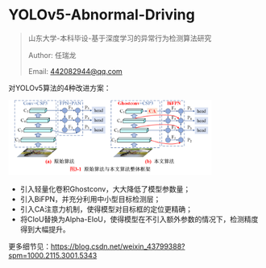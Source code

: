 # YOLOv5-Abnormal-Driving

> 山东大学-本科毕设-基于深度学习的异常行为检测算法研究
>
> Author: 任瑞龙
>
> Email: 442082944@qq.com

对YOLOv5算法的4种改进方案：


<img src="改进算法整体框架.png" width="80%" />

- 引入轻量化卷积Ghostconv，大大降低了模型参数量；
- 引入BiFPN，并充分利用中小型目标检测层；
- 引入CA注意力机制，使得模型对目标框的定位更精确；
- 将CIoU替换为Alpha-EIoU，使得模型在不引入额外参数的情况下，检测精度得到大幅提升。

更多细节见：https://blog.csdn.net/weixin_43799388?spm=1000.2115.3001.5343
